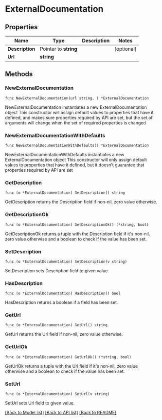 # ExternalDocumentation

## Properties

Name | Type | Description | Notes
------------ | ------------- | ------------- | -------------
**Description** | Pointer to **string** |  | [optional] 
**Url** | **string** |  | 

## Methods

### NewExternalDocumentation

`func NewExternalDocumentation(url string, ) *ExternalDocumentation`

NewExternalDocumentation instantiates a new ExternalDocumentation object
This constructor will assign default values to properties that have it defined,
and makes sure properties required by API are set, but the set of arguments
will change when the set of required properties is changed

### NewExternalDocumentationWithDefaults

`func NewExternalDocumentationWithDefaults() *ExternalDocumentation`

NewExternalDocumentationWithDefaults instantiates a new ExternalDocumentation object
This constructor will only assign default values to properties that have it defined,
but it doesn't guarantee that properties required by API are set

### GetDescription

`func (o *ExternalDocumentation) GetDescription() string`

GetDescription returns the Description field if non-nil, zero value otherwise.

### GetDescriptionOk

`func (o *ExternalDocumentation) GetDescriptionOk() (*string, bool)`

GetDescriptionOk returns a tuple with the Description field if it's non-nil, zero value otherwise
and a boolean to check if the value has been set.

### SetDescription

`func (o *ExternalDocumentation) SetDescription(v string)`

SetDescription sets Description field to given value.

### HasDescription

`func (o *ExternalDocumentation) HasDescription() bool`

HasDescription returns a boolean if a field has been set.

### GetUrl

`func (o *ExternalDocumentation) GetUrl() string`

GetUrl returns the Url field if non-nil, zero value otherwise.

### GetUrlOk

`func (o *ExternalDocumentation) GetUrlOk() (*string, bool)`

GetUrlOk returns a tuple with the Url field if it's non-nil, zero value otherwise
and a boolean to check if the value has been set.

### SetUrl

`func (o *ExternalDocumentation) SetUrl(v string)`

SetUrl sets Url field to given value.



[[Back to Model list]](../README.md#documentation-for-models) [[Back to API list]](../README.md#documentation-for-api-endpoints) [[Back to README]](../README.md)


